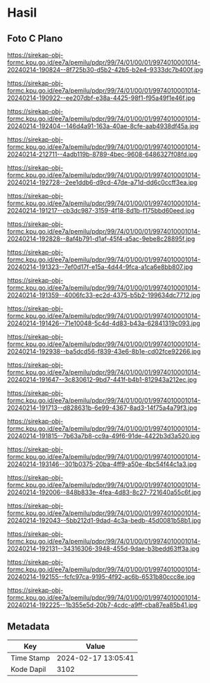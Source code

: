 # Hasil

## Foto C Plano

https://sirekap-obj-formc.kpu.go.id/ee7a/pemilu/pdpr/99/74/01/00/01/9974010001014-20240214-190824--8f725b30-d5b2-42b5-b2e4-9333dc7b400f.jpg

https://sirekap-obj-formc.kpu.go.id/ee7a/pemilu/pdpr/99/74/01/00/01/9974010001014-20240214-190922--ee207dbf-e38a-4425-98f1-f95a49f1e46f.jpg

https://sirekap-obj-formc.kpu.go.id/ee7a/pemilu/pdpr/99/74/01/00/01/9974010001014-20240214-192404--146d4a91-163a-40ae-8cfe-aab4938df45a.jpg

https://sirekap-obj-formc.kpu.go.id/ee7a/pemilu/pdpr/99/74/01/00/01/9974010001014-20240214-212711--4adb119b-8789-4bec-9608-6486327f08fd.jpg

https://sirekap-obj-formc.kpu.go.id/ee7a/pemilu/pdpr/99/74/01/00/01/9974010001014-20240214-192728--2ee1ddb6-d9cd-47de-a71d-dd6c0ccff3ea.jpg

https://sirekap-obj-formc.kpu.go.id/ee7a/pemilu/pdpr/99/74/01/00/01/9974010001014-20240214-191217--cb3dc987-3159-4f18-8d1b-f175bbd60eed.jpg

https://sirekap-obj-formc.kpu.go.id/ee7a/pemilu/pdpr/99/74/01/00/01/9974010001014-20240214-192828--8af4b791-d1af-45f4-a5ac-9ebe8c28895f.jpg

https://sirekap-obj-formc.kpu.go.id/ee7a/pemilu/pdpr/99/74/01/00/01/9974010001014-20240214-191323--7ef0d17f-e15a-4d44-9fca-a1ca6e8bb807.jpg

https://sirekap-obj-formc.kpu.go.id/ee7a/pemilu/pdpr/99/74/01/00/01/9974010001014-20240214-191359--4006fc33-ec2d-4375-b5b2-199634dc7712.jpg

https://sirekap-obj-formc.kpu.go.id/ee7a/pemilu/pdpr/99/74/01/00/01/9974010001014-20240214-191426--71e10048-5c4d-4d83-b43a-62841319c093.jpg

https://sirekap-obj-formc.kpu.go.id/ee7a/pemilu/pdpr/99/74/01/00/01/9974010001014-20240214-192938--ba5dcd56-f839-43e6-8b1e-cd02fce92266.jpg

https://sirekap-obj-formc.kpu.go.id/ee7a/pemilu/pdpr/99/74/01/00/01/9974010001014-20240214-191647--3c830612-9bd7-441f-b4b1-812943a212ec.jpg

https://sirekap-obj-formc.kpu.go.id/ee7a/pemilu/pdpr/99/74/01/00/01/9974010001014-20240214-191713--d828631b-6e99-4367-8ad3-14f75a4a79f3.jpg

https://sirekap-obj-formc.kpu.go.id/ee7a/pemilu/pdpr/99/74/01/00/01/9974010001014-20240214-191815--7b63a7b8-cc9a-49f6-91de-4422b3d3a520.jpg

https://sirekap-obj-formc.kpu.go.id/ee7a/pemilu/pdpr/99/74/01/00/01/9974010001014-20240214-193146--301b0375-20ba-4ff9-a50e-4bc54f44c1a3.jpg

https://sirekap-obj-formc.kpu.go.id/ee7a/pemilu/pdpr/99/74/01/00/01/9974010001014-20240214-192006--848b833e-4fea-4d83-8c27-721640a55c6f.jpg

https://sirekap-obj-formc.kpu.go.id/ee7a/pemilu/pdpr/99/74/01/00/01/9974010001014-20240214-192043--5bb212d1-9dad-4c3a-bedb-45d0081b58b1.jpg

https://sirekap-obj-formc.kpu.go.id/ee7a/pemilu/pdpr/99/74/01/00/01/9974010001014-20240214-192131--34316306-3948-455d-9dae-b3bedd63ff3a.jpg

https://sirekap-obj-formc.kpu.go.id/ee7a/pemilu/pdpr/99/74/01/00/01/9974010001014-20240214-192155--fcfc97ca-9195-4f92-ac6b-6531b80ccc8e.jpg

https://sirekap-obj-formc.kpu.go.id/ee7a/pemilu/pdpr/99/74/01/00/01/9974010001014-20240214-192225--1b355e5d-20b7-4cdc-a9ff-cba87ea85b41.jpg


## Metadata

| Key        | Value               |
| ---------- | ------------------- |
| Time Stamp | 2024-02-17 13:05:41 |
| Kode Dapil | 3102                |



